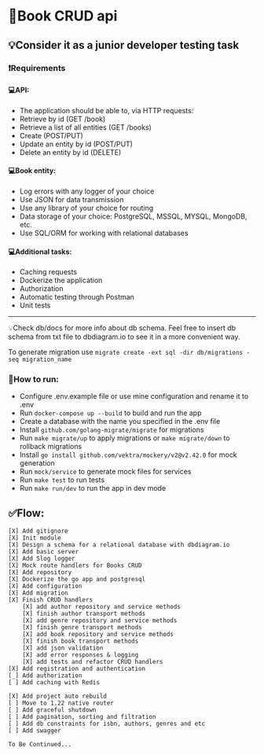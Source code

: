 #  🚀Book CRUD api
## 💡Consider it as a junior developer testing task

### ❗Requirements
#### 💻API:
- The application should be able to, via HTTP requests:
- Retrieve by id (GET /book)
- Retrieve a list of all entities (GET /books)
- Create (POST/PUT)
- Update an entity by id (POST/PUT)
- Delete an entity by id (DELETE)

#### 💻Book entity:
- Log errors with any logger of your choice 
- Use JSON for data transmission 
- Use any library of your choice for routing
- Data storage of your choice: PostgreSQL, MSSQL, MYSQL, MongoDB, etc.
- Use SQL/ORM for working with relational databases

#### 💻Additional tasks:
- Caching requests
- Dockerize the application
- Authorization
- Automatic testing through Postman
- Unit tests

---
💡Check db/docs for more info about db schema. 
Feel free to insert db schema from txt file to dbdiagram.io to see it in a more convenient way.

To generate migration use `migrate create -ext sql -dir db/migrations -seq migration_name`

### 📝How to run:
- Configure .env.example file or use mine configuration and rename it to .env
- Run `docker-compose up --build` to build and run the app
- Create a database with the name you specified in the .env file
- Install `github.com/golang-migrate/migrate` for migrations
- Run `make migrate/up` to apply migrations or `make migrate/down` to rollback migrations
- Install `go install github.com/vektra/mockery/v2@v2.42.0` for mock generation
- Run `mock/service` to generate mock files for services
- Run `make test` to run tests
- Run `make run/dev` to run the app in dev mode

## ✅Flow:
```
[X] Add gitignore
[X] Init module  
[X] Design a schema for a relational database with dbdiagram.io  
[X] Add basic server  
[X] Add Slog logger  
[X] Mock route handlers for Books CRUD  
[X] Add repository  
[X] Dockerize the go app and postgresql  
[X] Add configuration  
[X] Add migration  
[X] Finish CRUD handlers
    [X] add author repository and service methods
    [X] finish author transport methods
    [X] add genre repository and service methods
    [X] finish genre transport methods
    [X] add book repository and service methods
    [X] finish book transport methods
    [X] add json validation  
    [X] add error responses & logging
    [X] add tests and refactor CRUD handlers
[X] Add registration and authentication    
[_] Add authorization  
[ ] Add caching with Redis  

[X] Add project auto rebuild  
[ ] Move to 1.22 native router  
[ ] Add graceful shutdown
[ ] Add pagination, sorting and filtration  
[ ] Add db constraints for isbn, authors, genres and etc  
[ ] Add swagger  

To Be Continued...
```